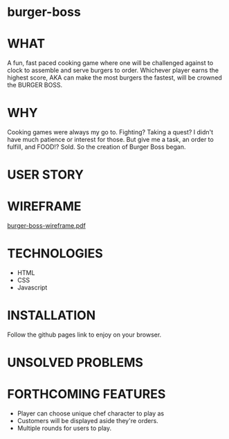 # burger-boss

# WHAT
A fun, fast paced cooking game where one will be challenged against to clock to assemble and serve burgers to order. Whichever player earns the highest score, AKA can make the most burgers the fastest, will be crowned the BURGER BOSS. 

# WHY
Cooking games were always my go to. Fighting? Taking a quest? I didn't have much patience or interest for those. But give me a task, an order to fulfill, and FOOD!? Sold. So the creation of Burger Boss began. 

# USER STORY


# WIREFRAME
[burger-boss-wireframe.pdf](https://github.com/angeeg/burger-boss/files/9174548/burger-boss-wireframe.pdf)


# TECHNOLOGIES 
  * HTML
  * CSS
  * Javascript

# INSTALLATION
Follow the github pages link to enjoy on your browser.

# UNSOLVED PROBLEMS

# FORTHCOMING FEATURES 
  * Player can choose unique chef character to play as
  * Customers will be displayed aside they're orders. 
  * Multiple rounds for users to play. 
